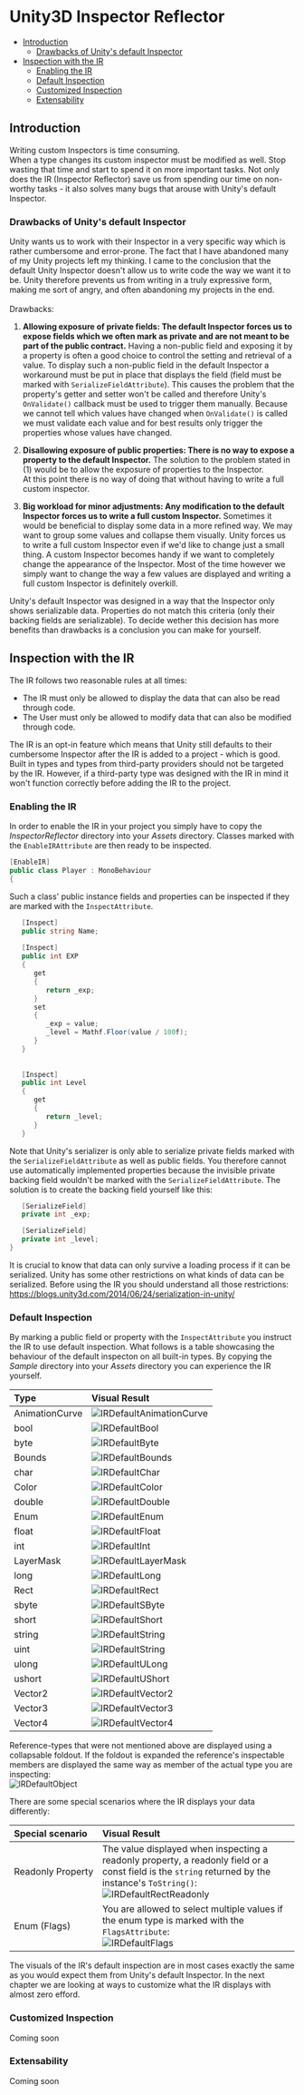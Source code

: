 # Unity3D Inspector Reflector

<!--http://doctoc.herokuapp.com/-->
- [Introduction](#introduction)
	- [Drawbacks of Unity's default Inspector](#drawbacks-of-unitys-default-inspector)
- [Inspection with the IR](#inspection-with-the-ir)
	- [Enabling the IR](#enabling-the-ir)
	- [Default Inspection](#default-inspection)
	- [Customized Inspection](#customized-inspection)
	- [Extensability](#extensability)

## Introduction

Writing custom Inspectors is time consuming.<br>
When a type changes its custom inspector must be modified as well.
Stop wasting that time and start to spend it on more important tasks. Not only does the IR (Inspector Reflector) save us from spending our time on non-worthy tasks - it also solves many bugs that arouse with Unity's default Inspector.

### Drawbacks of Unity's default Inspector

Unity wants us to work with their Inspector in a very specific way which is rather cumbersome and error-prone. The fact that I have abandoned many of my Unity projects left my thinking. I came to the conclusion that the default Unity Inspector doesn't allow us to write code the way we want it to be. Unity therefore prevents us from writing in a truly expressive form, making me sort of angry, and often abandoning my projects in the end.<br>
<br>
Drawbacks:<br>
1) **Allowing exposure of private fields: The default Inspector forces us to expose fields which we often mark as private and are not meant to be part of the public contract.** Having a non-public field and exposing it by a property is often a good choice to control the setting and retrieval of a value. To display such a non-public field in the default Inspector a workaround must be put in place that displays the field (field must be marked with <code>SerializeFieldAttribute</code>). This causes the problem that the property's getter and setter won't be called and therefore Unity's <code>OnValidate()</code> callback must be used to trigger them manually. Because we cannot tell which values have changed when <code>OnValidate()</code> is called we must validate each value and for best results only trigger the properties whose values have changed.
   
2) **Disallowing exposure of public properties: There is no way to expose a property to the default Inspector.** The solution to the problem stated in (1) would be to allow the exposure of properties to the Inspector.<br>
   At this point there is no way of doing that without having to write a full custom inspector.
   
3) **Big workload for minor adjustments: Any modification to the default Inspector forces us to write a full custom Inspector.** Sometimes it would be beneficial to display some data in a more refined way. We may want to group some values and collapse them visually. Unity forces us to write a full custom Inspector even if we'd like to change just a small thing. A custom Inspector becomes handy if we want to completely change the appearance of the Inspector. Most of the time however we simply want to change the way a few  values are displayed and writing a full custom Inspector is definitely overkill.

Unity's default Inspector was designed in a way that the Inspector only shows serializable data. Properties do not match this criteria (only their backing fields are serializable). To decide wether this decision has more benefits than drawbacks is a conclusion you can make for yourself.
   
## Inspection with the IR

The IR follows two reasonable rules at all times:
- The IR must only be allowed to display the data that can also be read through code.
- The User must only be allowed to modify data that can also be modified through code.

The IR is an opt-in feature which means that Unity still defaults to their cumbersome Inspector after the IR is added to a project - which is good. Built in types and types from third-party providers should not be targeted by the IR. However, if a third-party type was designed with the IR in mind it won't function correctly before adding the IR to the project. 

### Enabling the IR

In order to enable the IR in your project you simply have to copy the *InspectorReflector* directory into your *Assets* directory. Classes marked with the <code>EnableIRAttribute</code> are then ready to be inspected.

```cs
[EnableIR]
public class Player : MonoBehaviour
{
```

Such a class' public instance fields and properties can be inspected if they are marked with the <code>InspectAttribute</code>. 

```cs
   [Inspect]
   public string Name;
   
   [Inspect]
   public int EXP
   {
      get
      {
         return _exp;
      }
      set
      {
         _exp = value;
         _level = Mathf.Floor(value / 100f);
      }
   }
   
   
   [Inspect]
   public int Level
   {
      get
      {
         return _level;
      }
   }
```

Note that Unity's serializer is only able to serialize private fields marked with the <code>SerializeFieldAttribute</code> as well as public fields. You therefore cannot use automatically implemented properties because the invisible private backing field wouldn't be marked with the <code>SerializeFieldAttribute</code>. The solution is to create the backing field yourself like this:

```cs
   [SerializeField]
   private int _exp;

   [SerializeField]
   private int _level;
}
```

It is crucial to know that data can only survive a loading process if it can be serialized. Unity has some other restrictions on what kinds of data can be serialized. Before using the IR you should understand all those restrictions:<br>
https://blogs.unity3d.com/2014/06/24/serialization-in-unity/

### Default Inspection

By marking a public field or property with the <code>InspectAttribute</code> you instruct the IR to use default inspection. What follows is a table showcasing the behaviour of the default inspecton on all built-in types. By copying the *Sample* directory into your *Assets* directory you can experience the IR yourself.

| Type               | Visual Result                                                    | 
|:-------------------|:-----------------------------------------------------------------|
| AnimationCurve     | ![IRDefaultAnimationCurve](./docs/IRDefaultAnimationCurve.png)   |
| bool               | ![IRDefaultBool](./docs/IRDefaultBool.png)                       |
| byte               | ![IRDefaultByte](./docs/IRDefaultByte.png)                       |
| Bounds             | ![IRDefaultBounds](./docs/IRDefaultBounds.png)                   |
| char               | ![IRDefaultChar](./docs/IRDefaultChar.png)                       |
| Color              | ![IRDefaultColor](./docs/IRDefaultColor.png)                     |
| double             | ![IRDefaultDouble](./docs/IRDefaultDouble.png)                   |
| Enum               | ![IRDefaultEnum](./docs/IRDefaultEnum.png)                       |
| float              | ![IRDefaultFloat](./docs/IRDefaultFloat.png)                     |
| int                | ![IRDefaultInt](./docs/IRDefaultInt.png)                         |
| LayerMask          | ![IRDefaultLayerMask](./docs/IRDefaultLayerMask.png)             |
| long               | ![IRDefaultLong](./docs/IRDefaultLong.png)                       |
| Rect               | ![IRDefaultRect](./docs/IRDefaultRect.png)                       |
| sbyte              | ![IRDefaultSByte](./docs/IRDefaultSByte.png)                     |
| short              | ![IRDefaultShort](./docs/IRDefaultShort.png)                     |
| string             | ![IRDefaultString](./docs/IRDefaultString.png)                   |
| uint               | ![IRDefaultString](./docs/IRDefaultUInt.png)                     |
| ulong              | ![IRDefaultULong](./docs/IRDefaultULong.png)                     |
| ushort             | ![IRDefaultUShort](./docs/IRDefaultUShort.png)                   |
| Vector2            | ![IRDefaultVector2](./docs/IRDefaultVector2.png)                 |
| Vector3            | ![IRDefaultVector3](./docs/IRDefaultVector3.png)                 |
| Vector4            | ![IRDefaultVector4](./docs/IRDefaultVector4.png)                 |

Reference-types that were not mentioned above are displayed using a collapsable foldout. If the foldout is expanded the reference's inspectable members are displayed the same way as member of the actual type you are inspecting:<br>
![IRDefaultObject](./docs/IRDefaultObject.png)


There are some special scenarios where the IR displays your data differently:

| Special scenario   | Visual Result                                                           | 
|:-------------------|:------------------------------------------------------------------------|
| Readonly&nbsp;Property  | The value displayed when inspecting a readonly property, a readonly field or a const field is the <code>string</code> returned by the instance's <code>ToString()</code>:<br>![IRDefaultRectReadonly](./docs/IRDefaultRectReadonly.png)         |
| Enum (Flags)       | You are allowed to select multiple values if the enum type is marked with the <code>FlagsAttribute</code>:<br> ![IRDefaultFlags](./docs/IRDefaultFlags.png)                 |

The visuals of the IR's default inspection are in most cases exactly the same as you would expect them from Unity's default Inspector. In the next chapter we are looking at ways to customize what the IR displays with almost zero efford. 

### Customized Inspection

Coming soon

### Extensability

Coming soon
